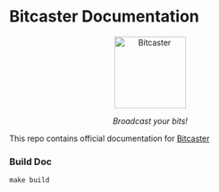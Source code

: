# Bitcaster Documentation


<p align="center">
 <p align="center">
   <img src="https://raw.githubusercontent.com/bitcaster-io/bitcaster/develop/src/bitcaster/web/static/bitcaster/images/bitcaster500.png" alt="Bitcaster" height="128">
 </p>
 <p align="center">
   <i>Broadcast your bits!</i>
 </p>
</p>

This repo contains official documentation for [Bitcaster](http://bitcaster.io)


### Build Doc

    make build
